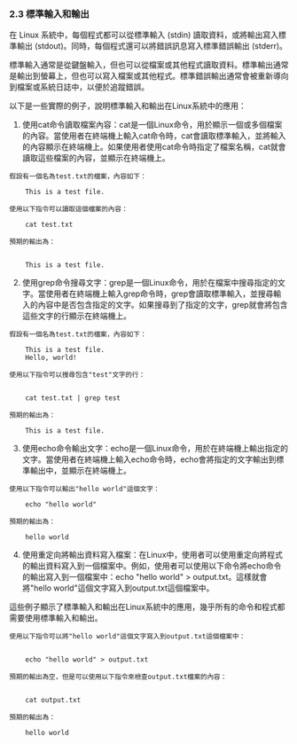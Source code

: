### 2.3 標準輸入和輸出

在 Linux 系統中，每個程式都可以從標準輸入 (stdin) 讀取資料，或將輸出寫入標準輸出 (stdout)。同時，每個程式還可以將錯誤訊息寫入標準錯誤輸出 (stderr)。

標準輸入通常是從鍵盤輸入，但也可以從檔案或其他程式讀取資料。標準輸出通常是輸出到螢幕上，但也可以寫入檔案或其他程式。標準錯誤輸出通常會被重新導向到檔案或系統日誌中，以便於追蹤錯誤。

以下是一些實際的例子，說明標準輸入和輸出在Linux系統中的應用：

1.    使用cat命令讀取檔案內容：cat是一個Linux命令，用於顯示一個或多個檔案的內容。當使用者在終端機上輸入cat命令時，cat會讀取標準輸入，並將輸入的內容顯示在終端機上。如果使用者使用cat命令時指定了檔案名稱，cat就會讀取這些檔案的內容，並顯示在終端機上。

    假設有一個名為test.txt的檔案，內容如下：

        This is a test file.

    使用以下指令可以讀取這個檔案的內容：

        cat test.txt

    預期的輸出為：


        This is a test file.


2.    使用grep命令搜尋文字：grep是一個Linux命令，用於在檔案中搜尋指定的文字。當使用者在終端機上輸入grep命令時，grep會讀取標準輸入，並搜尋輸入的內容中是否包含指定的文字。如果搜尋到了指定的文字，grep就會將包含這些文字的行顯示在終端機上。


    假設有一個名為test.txt的檔案，內容如下：

        This is a test file.
        Hello, world!

    使用以下指令可以搜尋包含"test"文字的行：


        cat test.txt | grep test

    預期的輸出為：

        This is a test file.

3.    使用echo命令輸出文字：echo是一個Linux命令，用於在終端機上輸出指定的文字。當使用者在終端機上輸入echo命令時，echo會將指定的文字輸出到標準輸出中，並顯示在終端機上。

    使用以下指令可以輸出"hello world"這個文字：

        echo "hello world"

    預期的輸出為：

        hello world

4.    使用重定向將輸出資料寫入檔案：在Linux中，使用者可以使用重定向將程式的輸出資料寫入到一個檔案中。例如，使用者可以使用以下命令將echo命令的輸出寫入到一個檔案中：echo "hello world" > output.txt。這樣就會將"hello world"這個文字寫入到output.txt這個檔案中。

這些例子顯示了標準輸入和輸出在Linux系統中的應用，幾乎所有的命令和程式都需要使用標準輸入和輸出。

    使用以下指令可以將"hello world"這個文字寫入到output.txt這個檔案中：


        echo "hello world" > output.txt

    預期的輸出為空，但是可以使用以下指令來檢查output.txt檔案的內容：


        cat output.txt

    預期的輸出為：

        hello world

